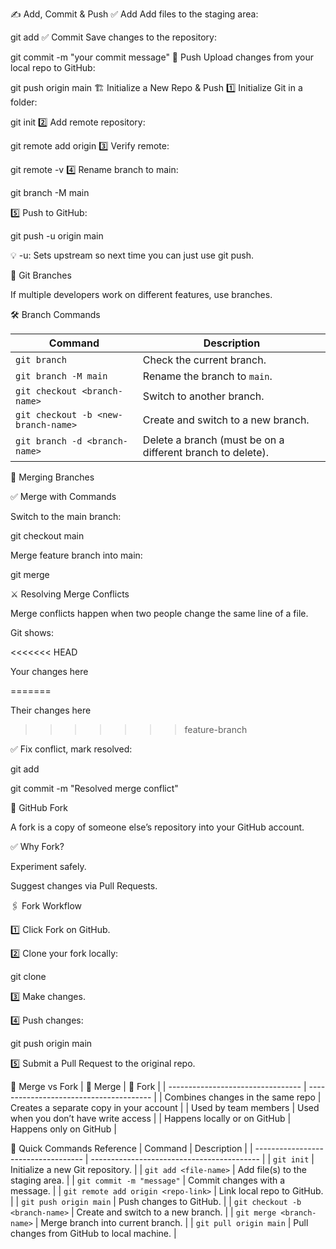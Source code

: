 ✍️ Add, Commit & Push
✅ Add
Add files to the staging area:

git add <file-name>
✅ Commit
Save changes to the repository:

git commit -m "your commit message"
🚀 Push
Upload changes from your local repo to GitHub:

git push origin main
🏗️ Initialize a New Repo & Push
1️⃣ Initialize Git in a folder:

git init
2️⃣ Add remote repository:

git remote add origin <repo-link>
3️⃣ Verify remote:

git remote -v
4️⃣ Rename branch to main:

git branch -M main

5️⃣ Push to GitHub:

git push -u origin main

💡 -u: Sets upstream so next time you can just use git push.

🌿 Git Branches

If multiple developers work on different features, use branches.

🛠 Branch Commands

| Command                             | Description                                                |
| ----------------------------------- | ---------------------------------------------------------- |
| `git branch`                        | Check the current branch.                                  |
| `git branch -M main`                | Rename the branch to `main`.                               |
| `git checkout <branch-name>`        | Switch to another branch.                                  |
| `git checkout -b <new-branch-name>` | Create and switch to a new branch.                         |
| `git branch -d <branch-name>`       | Delete a branch (must be on a different branch to delete). |


🔀 Merging Branches

✅ Merge with Commands

Switch to the main branch:


git checkout main

Merge feature branch into main:


git merge <feature-branch>

⚔️ Resolving Merge Conflicts

Merge conflicts happen when two people change the same line of a file.

Git shows:

<<<<<<< HEAD

Your changes here

=======

Their changes here

>>>>>>> feature-branch

✅ Fix conflict, mark resolved:

git add <file>

git commit -m "Resolved merge conflict"

🍴 GitHub Fork

A fork is a copy of someone else’s repository into your GitHub account.

✅ Why Fork?

Experiment safely.

Suggest changes via Pull Requests.

🖇️ Fork Workflow

1️⃣ Click Fork on GitHub.

2️⃣ Clone your fork locally:

git clone <your-fork-link>

3️⃣ Make changes.

4️⃣ Push changes:

git push origin main

5️⃣ Submit a Pull Request to the original repo.

🥊 Merge vs Fork
| 🔀 Merge                          | 🍴 Fork                                 |
| --------------------------------- | --------------------------------------- |
| Combines changes in the same repo | Creates a separate copy in your account |
| Used by team members              | Used when you don’t have write access   |
| Happens locally or on GitHub      | Happens only on GitHub                  |


📝 Quick Commands Reference
| Command                             | Description                                |
| ----------------------------------- | ------------------------------------------ |
| `git init`                          | Initialize a new Git repository.           |
| `git add <file-name>`               | Add file(s) to the staging area.           |
| `git commit -m "message"`           | Commit changes with a message.             |
| `git remote add origin <repo-link>` | Link local repo to GitHub.                 |
| `git push origin main`              | Push changes to GitHub.                    |
| `git checkout -b <branch-name>`     | Create and switch to a new branch.         |
| `git merge <branch-name>`           | Merge branch into current branch.          |
| `git pull origin main`              | Pull changes from GitHub to local machine. |
